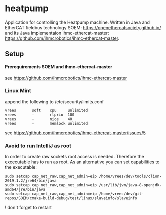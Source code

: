 # heatpump
Application for controlling the Heatpump machine. Written in Java and EtherCAT fieldbus technology 
SOEM: https://openethercatsociety.github.io/ and its 
Java implementaion ihmc-ethercat-master:  https://github.com/ihmcrobotics/ihmc-ethercat-master.




## Setup

#### Prerequirements SOEM and ihmc-ethercat-master 

see https://github.com/ihmcrobotics/ihmc-ethercat-master

### Linux Mint

append the following to /etc/security/limits.conf
```
vrees       soft    cpu     unlimited
vrees       -       rtprio  100
vrees       -       nice    40
vrees       -       memlock unlimited
```
see https://github.com/ihmcrobotics/ihmc-ethercat-master/issues/5

### Avoid to run IntelliJ as root

In order to create raw sockets root access is needed. Therefore the excecutable has to run as root. As an alternative
you can set capabilities to the executable:
```
sudo setcap cap_net_raw,cap_net_admin=eip /home/vrees/dev/tools/clion-2019.1.2/jre64/bin/java
sudo setcap cap_net_raw,cap_net_admin=eip /usr/lib/jvm/java-8-openjdk-amd64/jre/bin/java
sudo setcap cap_net_raw,cap_net_admin=eip /home/vrees/dev/git-repos/SOEM/cmake-build-debug/test/linux/slaveinfo/slaveinfo
```
! don't forget to restart

